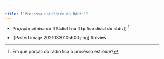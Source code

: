 ```yaml
---

title: ["Processo estilóide do Rádio"]
---
```

+ Projeção cônica do [[Rádio]] na [[Epífise distal do rádio]] [^968777]

[^968777]: Em que porção do rádio fica o processo estilóide?

+ ![Pasted image 20210330105600.png]
#review 
